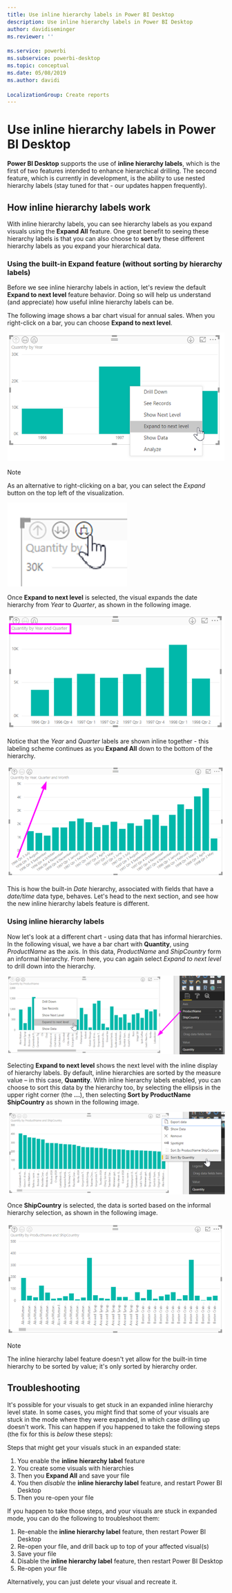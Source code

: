 ```yaml
---
title: Use inline hierarchy labels in Power BI Desktop
description: Use inline hierarchy labels in Power BI Desktop
author: davidiseminger
ms.reviewer: ''

ms.service: powerbi
ms.subservice: powerbi-desktop
ms.topic: conceptual
ms.date: 05/08/2019
ms.author: davidi

LocalizationGroup: Create reports
---
```

# Use inline hierarchy labels in Power BI Desktop
**Power BI Desktop** supports the use of **inline hierarchy labels**, which is the first of two features intended to enhance hierarchical drilling. The second feature, which is currently in development, is the ability to use nested hierarchy labels (stay tuned for that - our updates happen frequently).   

## How inline hierarchy labels work
With inline hierarchy labels, you can see hierarchy labels as you expand visuals using the **Expand All** feature. One great benefit to seeing these hierarchy labels is that you can also choose to **sort** by these different hierarchy labels as you expand your hierarchical data.

### Using the built-in Expand feature (without sorting by hierarchy labels)
Before we see inline hierarchy labels in action, let's review the default **Expand to next level** feature behavior. Doing so will help us understand (and appreciate) how useful inline hierarchy labels can be.

The following image shows a bar chart visual for annual sales. When you right-click on a bar, you can choose **Expand to next level**.

![Expand context menu](media/desktop-inline-hierarchy-labels/desktop-inline-hierarchy-labels-menu.png)

> [!NOTE]
> As an alternative to right-clicking on a bar, you can select the *Expand* button on the top left of the visualization.

  ![Expand button](media/desktop-inline-hierarchy-labels/desktop-inline-hierarchy-labels-expand-button-finger.png)


Once **Expand to next level** is selected, the visual expands the date hierarchy from *Year* to *Quarter*, as shown in the following image.

![Visual expanded to year and quarter](media/desktop-inline-hierarchy-labels/desktop-inline-hierarchy-labels-qty-year-quarter.png)

Notice that the *Year* and *Quarter* labels are shown inline together - this labeling scheme continues as you **Expand All** down to the bottom of the hierarchy.

![Visual expanded to year, quarter, and month](media/desktop-inline-hierarchy-labels/desktop-inline-hierarchy-labels-qty-year-quarter-month.png)

This is how the built-in *Date* hierarchy, associated with fields that have a *date/time* data type, behaves. Let's head to the next section, and see how the new inline hierarchy labels feature is different.

### Using inline hierarchy labels
Now let's look at a different chart - using data that has informal hierarchies. In the following visual, we have a bar chart with **Quantity**, using *ProductName* as the axis. In this data, *ProductName* and *ShipCountry* form an informal hierarchy. From here, you can again select *Expand to next level* to drill down into the hierarchy.

![Chart with informal hierarchy](media/desktop-inline-hierarchy-labels/desktop-inline-hierarchy-labels-informal-top-expand.png)

Selecting **Expand to next level** shows the next level with the inline display of hierarchy labels. By default, inline hierarchies are sorted by the measure value – in this case, **Quantity**. With inline hierarchy labels enabled, you can choose to sort this data by the hierarchy too, by selecting the ellipsis in the upper right corner (the **...**), then selecting **Sort by ProductName ShipCountry** as shown in the following image.

![Chart with informal hierarchy sorted by default](media/desktop-inline-hierarchy-labels/desktop-inline-hierarchy-labels-informal-sort-quantity.png)

Once **ShipCountry** is selected, the data is sorted based on the informal hierarchy selection, as shown in the following image.

![Chart with informal hierarchy sorted by informal hierarchy](media/desktop-inline-hierarchy-labels/desktop-inline-hierarchy-labels-informal-sorted.png)

> [!NOTE]
> The inline hierarchy label feature doesn't yet allow for the built-in time hierarchy to be sorted by value; it's only sorted by hierarchy order.
> 
> 

## Troubleshooting
It's possible for your visuals to get stuck in an expanded inline hierarchy level state. In some cases, you might find that some of your visuals are stuck in the mode where they were expanded, in which case drilling up doesn't work. This can happen if you happened to take the following steps (the fix for this is *below* these steps):

Steps that might get your visuals stuck in an expanded state:

1. You enable the **inline hierarchy label** feature
2. You create some visuals with hierarchies
3. Then you **Expand All** and save your file
4. You then *disable* the **inline hierarchy label** feature, and restart Power BI Desktop
5. Then you re-open your file

If you happen to take those steps, and your visuals are stuck in expanded mode, you can do the following to troubleshoot them:

1. Re-enable the **inline hierarchy label** feature, then restart Power BI Desktop
2. Re-open your file, and drill back up to top of your affected visual(s)
3. Save your file
4. Disable the **inline hierarchy label** feature, then restart Power BI Desktop
5. Re-open your file

Alternatively, you can just delete your visual and recreate it.


